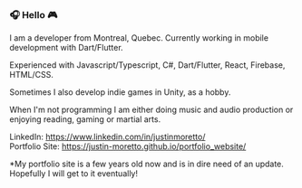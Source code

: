 ### 🎧 Hello 🎮

I am a developer from Montreal, Quebec. Currently working in mobile development with Dart/Flutter.

Experienced with Javascript/Typescript, C#, Dart/Flutter, React, Firebase, HTML/CSS.

Sometimes I also develop indie games in Unity, as a hobby.

When I'm not programming I am either doing music and audio production or enjoying reading, gaming or martial arts.

LinkedIn: https://www.linkedin.com/in/justinmoretto/
<br> 
Portfolio Site: https://justin-moretto.github.io/portfolio_website/

*My portfolio site is a few years old now and is in dire need of an update. Hopefully I will get to it eventually!

